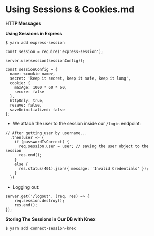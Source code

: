 # Using Sessions & Cookies.md

**HTTP Messages**

**Using Sessions in Express**
```
$ yarn add express-session
```
```
const session = require('express-session');
```

```
server.use(session(sessionConfig));
```

```
const sessionConfig = {
  name: <cookie name>,
  secret: 'keep it secret, keep it safe, keep it long',
  cookie: {
    maxAge: 1000 * 60 * 60,
    secure: false
  },
  httpOnly: true,
  resave: false,
  saveUninitialized: false
};
```

- We attach the user to the session inside our `/login` endpoint:
```
// After getting user by username...
  .then(user => {
    if (passwordIsCorrect) {
      req.session.user = user; // saving the user object to the session
      res.end();
    }
    else {
      res.status(401).json({ message: 'Invalid Credentials' });
    }
  })
```

- Logging out:
```
server.get('/logout', (req, res) => {
    req.session.destroy();
    res.end();
});
```

**Storing The Sessions in Our DB with Knex**
```
$ yarn add connect-session-knex
```

```
